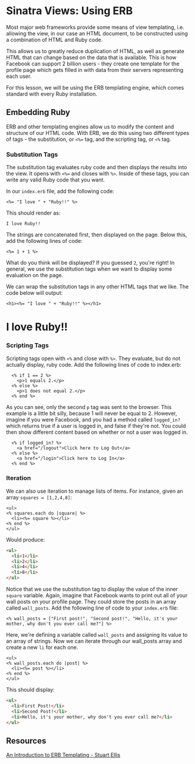 # Sinatra Views: Using ERB

Most major web frameworks provide some means of view templating, i.e. allowing the view, in our case an HTML document, to be constructed using a combination of HTML and Ruby code.

This allows us to greatly reduce duplication of HTML, as well as generate HTML that can change based on the data that is available. This is how Facebook can support 2 billion users - they create one template for the profile page which gets filled in with data from their servers representing each user.

For this lesson, we will be using the ERB templating engine, which comes standard with every Ruby installation.

## Embedding Ruby

ERB and other templating engines allow us to modify the content and structure of our HTML code. With ERB, we do this using two different types of tags - the substitution, or `<%=` tag, and the scripting tag, or `<%` tag.

### Substitution Tags

The substitution tag evaluates ruby code and then displays the results into the view. It opens with `<%=` and closes with `%>`. Inside of these tags, you can write any valid Ruby code that you want.

In our `index.erb` file, add the following code:

```erb
<%= "I love " + "Ruby!!" %>
```

This should render as:

```
I love Ruby!!
```

The strings are concatenated first, then displayed on the page. Below this, add the following lines of code:

```erb
<%= 1 + 1 %>
```

What do you think will be displayed? If you guessed `2`, you're right! In general, we use the substitution tags when we want to display some evaluation on the page.

We can wrap the substitution tags in any other HTML tags that we like. The code below will output:

```erb
<h1><%= "I love " + "Ruby!!" %></h1>
```
 <h1>I love Ruby!!</h1>


### Scripting Tags

Scripting tags open with `<%` and close with `%>`. They evaluate, but do not actually display, ruby code. Add the following lines of code to index.erb:  

```erb
  <% if 1 == 2 %>
    <p>1 equals 2.</p>
  <% else %>
    <p>1 does not equal 2.</p>
  <% end %>
```

As you can see, only the second `p` tag was sent to the browser. This example is a little bit silly, because 1 will never be equal to 2. However, imagine if you were Facebook, and you had a method called `logged_in?` which returns true if a user is logged in, and false if they're not. You could then show different content based on whether or not a user was logged in.

```erb
  <% if logged_in? %>
    <a href="/logout">Click here to Log Out</a>
  <% else %>
    <a href="/login">Click here to Log In</a>
  <% end %>
```

### Iteration

We can also use iteration to manage lists of items. For instance, given an array `squares = [1,2,4,8]`:

```erb
<ul>
<% squares.each do |square| %>
  <li><%= square %></li>
<% end %>
</ul>
```

Would produce:

```html
<ul>
  <li>1</li>
  <li>2</li>
  <li>4</li>
  <li>8</li>
</ul>
```

Notice that we use the substitution tag to display the value of the inner `square` variable. Again, imagine that Facebook wants to print out all of your wall posts on your profile page. They could store the posts in an array called `wall_posts`. Add the following line of code to your `index.erb` file:

```erb
<% wall_posts = ["First post!", "Second post!", "Hello, it's your mother, why don't you ever call me?"] %>
```

Here, we're defining a variable called `wall_posts` and assigning its value to an array of strings. Now we can iterate through our wall_posts array and create a new `li` for each one.

```erb
<ul>
<% wall_posts.each do |post| %>
  <li><%= post %></li>
<% end %>
</ul>
```

This should display:

```html
<ul>
  <li>First Post!</li>
  <li>Second Post!</li>
  <li>Hello, it's your mother, why don't you ever call me?</li>
</ul>
```

## Resources
[An Introduction to ERB Templating - Stuart Ellis](http://www.stuartellis.eu/articles/erb/)
